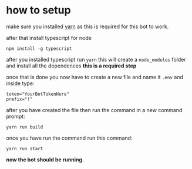 # how to setup

make sure you installed [yarn](https://classic.yarnpkg.com/lang/en/docs/install/#windows-stable) as this is required for this bot to work.

after that install typescript for node

``npm install -g typescript``

after you installed typescript run ``yarn`` this will create a ``node_modules`` folder and install all the dependences **this is a required step**

once that is done you now have to create a new file and name it ``.env`` and inside type:

```
token="YourBotTokenHere"
prefix="!"
```

after you have created the file then run the command in a new command prompt:

``yarn run build``

once you have run the command run this command:

``yarn run start``

**now the bot should be running.**